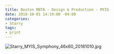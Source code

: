 ```yaml
---
title: Boston MBTA - Design & Production - MYIS
date: 2018-10-01 14:19:00 -04:00
categories:
- Starry
tags:
- print
---
```


![Starry_MYIS_Symphony_46x60_20181010.jpg](/uploads/Starry_MYIS_Symphony_46x60_20181010.jpg)
